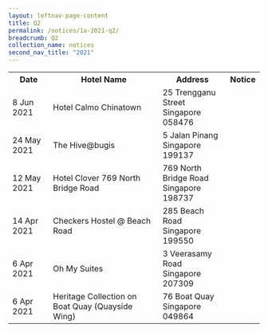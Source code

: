 ```yaml
---
layout: leftnav-page-content
title: Q2 
permalink: /notices/1a-2021-q2/
breadcrumb: Q2
collection_name: notices
second_nav_title: "2021"
---
```


<table>
   <tr>
    <th>Date</th>
    <th>Hotel Name</th>
    <th>Address</th>
    <th>Notice</th>
  </tr>
    <tr>
    <td>8 Jun 2021</td>
    <td>Hotel Calmo Chinatown</td>
    <td>25 Trengganu Street <br>Singapore 058476<br></td>
    <td><a href="/files/Hotel Calmo Chinatown.pdf"></a></td>
  </tr>
    <tr>
    <td>24 May 2021</td>
    <td>The Hive@bugis</td>
    <td>5 Jalan Pinang <br>Singapore 199137<br></td>
    <td><a href="/files/The Hiveatbugis.pdf"></a></td>
  </tr>
    <tr>
    <td>12 May 2021</td>
    <td>Hotel Clover 769 North Bridge Road</td>
    <td>769 North Bridge Road <br>Singapore 198737<br></td>
    <td><a href="/files/Hotel Clover 769 North Bridge Road.pdf"></a></td>
  </tr>
    <tr>
    <td>14 Apr 2021</td>
    <td>Checkers Hostel @ Beach Road</td>
    <td>285 Beach Road <br>Singapore 199550<br></td>
    <td><a href="/files/Checkers Hostel at Beach Road.pdf"></a></td>
  </tr>
    <tr>
    <td>6 Apr 2021</td>
    <td>Oh My Suites</td>
    <td>3 Veerasamy Road <br>Singapore 207309<br></td>
    <td><a href="/files/Oh My Suites.pdf"></a></td>
  </tr>
    <tr>
    <td>6 Apr 2021</td>
    <td>Heritage Collection on Boat Quay (Quayside Wing)</td>
    <td>76 Boat Quay <br>Singapore 049864<br></td>
    <td><a href="/files/Heritage Collection on Boat Quay (Quayside Wing).pdf"></a></td>
  </tr>
